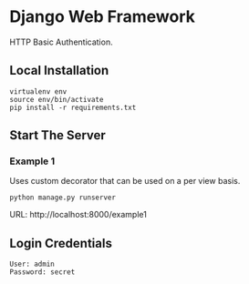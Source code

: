 # Django Web Framework
HTTP Basic Authentication.

## Local Installation
```
virtualenv env
source env/bin/activate
pip install -r requirements.txt
```

## Start The Server

### Example 1
Uses custom decorator that can be used on a per view basis.
```
python manage.py runserver
```

URL: http://localhost:8000/example1

## Login Credentials
```
User: admin
Password: secret
```
